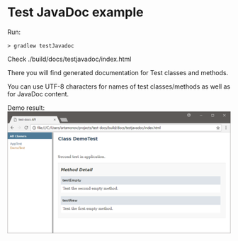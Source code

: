 Test JavaDoc example
====================

Run:
```batch
> gradlew testJavadoc
```
        
Check ./build/docs/testjavadoc/index.html

There you will find generated documentation for Test classes and methods.

You can use UTF-8 characters for names of test classes/methods as well as for JavaDoc content.

Demo result:
![Demo Image](/docs/demo-javadoc.png?raw=true "JavaDoc Result")